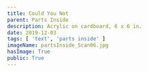 ```yaml
---
title: Could You Not
parent: Parts Inside
description: Acrylic on cardboard, 6 x 6 in.
date: 2019-12-03
tags: [ 'text', 'parts inside' ]
imageName: partsInside_Scan06.jpg
hasImage: True
public: True
---
```

